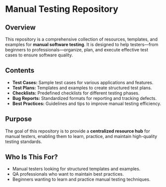 # Manual Testing Repository

## Overview

This repository is a comprehensive collection of resources, templates, and examples for **manual software testing**. It is designed to help testers—from beginners to professionals—organize, plan, and execute effective test cases to ensure software quality.

## Contents

* **Test Cases:** Sample test cases for various applications and features.
* **Test Plans:** Templates and examples to create structured test plans.
* **Checklists:** Predefined checklists for different testing phases.
* **Bug Reports:** Standardized formats for reporting and tracking defects.
* **Best Practices:** Guidelines and tips to improve manual testing efficiency.

## Purpose

The goal of this repository is to provide a **centralized resource hub** for manual testers, enabling them to learn, practice, and maintain high-quality testing standards.

## Who Is This For?

* Manual testers looking for structured templates and examples.
* QA professionals who want to maintain best practices.
* Beginners wanting to learn and practice manual testing techniques.

